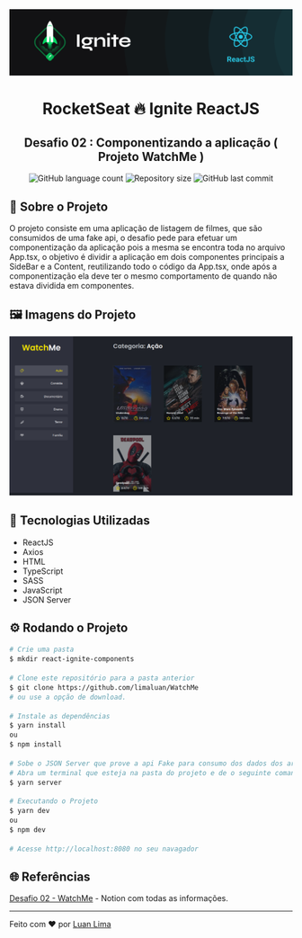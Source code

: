 <div align="center">
  <img src="https://github.com/brunoemferreira/rocketseat-ignite-react-desafio-componentizando-a-aplicacao/raw/main/assets/ignite.png">
</div>

<h1 align="center"> RocketSeat 🔥 Ignite ReactJS </h1>

<h2 align="center"> Desafio 02 : Componentizando a aplicação ( Projeto WatchMe ) </h2>

<p align="center">
  <img alt="GitHub language count" src="https://img.shields.io/github/languages/count/limaluan/WatchMe?color=%2304D361?style=flat-square">
  <img alt="Repository size" src="https://img.shields.io/github/repo-size/limaluan/WatchMe?style=flat-square">
  <img alt="GitHub last commit" src="https://img.shields.io/github/last-commit/limaluan/WatchMe?style=flat-square">
</p>

## 🚀 Sobre o Projeto

O projeto consiste em uma aplicação de listagem de filmes, que são consumidos de uma fake api, o desafio pede para
efetuar um componentização da aplicação pois a mesma se encontra toda no arquivo App.tsx, o objetivo é dividir a aplicação em dois componentes principais a SideBar e a Content, reutilizando todo o código da App.tsx, onde após a componentização ela deve ter o mesmo comportamento de quando não estava dividida em componentes.

## 🖼️ Imagens do Projeto

<div align="center">
   <img src="https://github.com/brunoemferreira/rocketseat-ignite-react-desafio-componentizando-a-aplicacao/raw/main/assets/watchme.png" alt="imagem do Projeto"/> 
   </br>
</div>

## 🧰 Tecnologias Utilizadas

- ReactJS
- Axios
- HTML
- TypeScript
- SASS
- JavaScript
- JSON Server

## ⚙️ Rodando o Projeto

```bash
# Crie uma pasta
$ mkdir react-ignite-components

# Clone este repositório para a pasta anterior
$ git clone https://github.com/limaluan/WatchMe
# ou use a opção de download.

# Instale as dependências
$ yarn install
ou
$ npm install

# Sobe o JSON Server que prove a api Fake para consumo dos dados dos arquivos json
# Abra um terminal que esteja na pasta do projeto e de o seguinte comando
$ yarn server

# Executando o Projeto
$ yarn dev
ou
$ npm dev

# Acesse http://localhost:8080 no seu navagador
```

## 🌐 Referências

[Desafio 02 - WatchMe](https://www.notion.so/Desafio-02-Componentizando-a-aplica-o-b9f0f025c95b437699d0c3115f55b0f1) - Notion com todas as informações.

---

Feito com ❤️ por [Luan Lima](https://github.com/limaluan)
